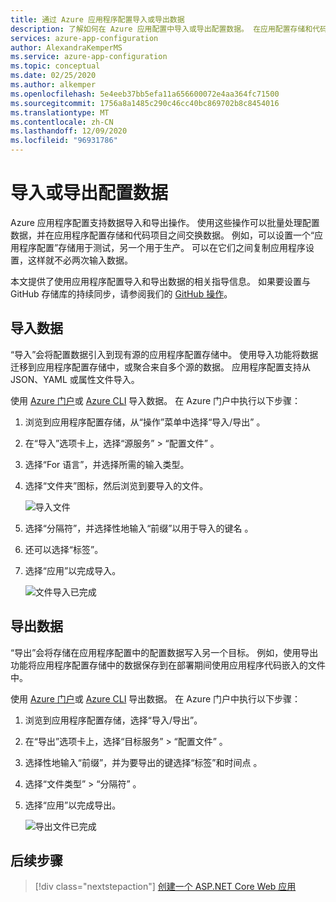 ```yaml
---
title: 通过 Azure 应用程序配置导入或导出数据
description: 了解如何在 Azure 应用配置中导入或导出配置数据。 在应用配置存储和代码项目之间交换数据。
services: azure-app-configuration
author: AlexandraKemperMS
ms.service: azure-app-configuration
ms.topic: conceptual
ms.date: 02/25/2020
ms.author: alkemper
ms.openlocfilehash: 5e4eeb37bb5efa11a656600072e4aa364fc71500
ms.sourcegitcommit: 1756a8a1485c290c46cc40bc869702b8c8454016
ms.translationtype: MT
ms.contentlocale: zh-CN
ms.lasthandoff: 12/09/2020
ms.locfileid: "96931786"
---
```

# <a name="import-or-export-configuration-data"></a>导入或导出配置数据

Azure 应用程序配置支持数据导入和导出操作。 使用这些操作可以批量处理配置数据，并在应用程序配置存储和代码项目之间交换数据。 例如，可以设置一个“应用程序配置”存储用于测试，另一个用于生产。 可以在它们之间复制应用程序设置，这样就不必两次输入数据。

本文提供了使用应用程序配置导入和导出数据的相关指导信息。 如果要设置与 GitHub 存储库的持续同步，请参阅我们的 [GitHub 操作](./concept-github-action.md)。

## <a name="import-data"></a>导入数据

“导入”会将配置数据引入到现有源的应用程序配置存储中。 使用导入功能将数据迁移到应用程序配置存储中，或聚合来自多个源的数据。 应用程序配置支持从 JSON、YAML 或属性文件导入。

使用 [Azure 门户](https://portal.azure.com)或 [Azure CLI](./scripts/cli-import.md) 导入数据。 在 Azure 门户中执行以下步骤：

1. 浏览到应用程序配置存储，从“操作”菜单中选择“导入/导出” 。

1. 在“导入”选项卡上，选择“源服务” > “配置文件”  。

1. 选择“For 语言”，并选择所需的输入类型。

1. 选择“文件夹”图标，然后浏览到要导入的文件。

    ![导入文件](./media/import-file.png)

1. 选择“分隔符”，并选择性地输入“前缀”以用于导入的键名 。

1. 还可以选择“标签”。

1. 选择“应用”以完成导入。

    ![文件导入已完成](./media/import-file-complete.png)

## <a name="export-data"></a>导出数据

“导出”会将存储在应用程序配置中的配置数据写入另一个目标。 例如，使用导出功能将应用程序配置存储中的数据保存到在部署期间使用应用程序代码嵌入的文件中。

使用 [Azure 门户](https://portal.azure.com)或 [Azure CLI](./scripts/cli-export.md) 导出数据。 在 Azure 门户中执行以下步骤：

1. 浏览到应用程序配置存储，选择“导入/导出”。

1. 在“导出”选项卡上，选择“目标服务” > “配置文件”  。

1. 选择性地输入“前缀”，并为要导出的键选择“标签”和时间点 。

1. 选择“文件类型” > “分隔符” 。

1. 选择“应用”以完成导出。

    ![导出文件已完成](./media/export-file-complete.png)

## <a name="next-steps"></a>后续步骤

> [!div class="nextstepaction"]
> [创建一个 ASP.NET Core Web 应用](./quickstart-aspnet-core-app.md)